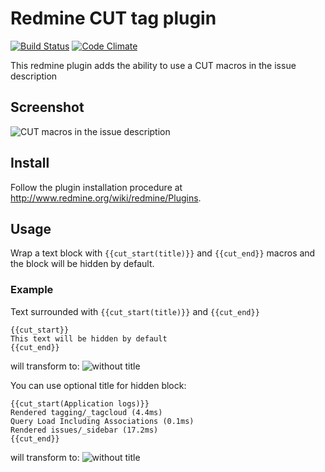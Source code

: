 # Redmine CUT tag plugin

[![Build Status](https://travis-ci.org/Undev/redmine_cut_tag.png)](https://travis-ci.org/Undev/redmine_cut_tag)
[![Code Climate](https://codeclimate.com/github/Undev/redmine_cut_tag.png)](https://codeclimate.com/github/Undev/redmine_cut_tag)

This redmine plugin adds the ability to use a CUT macros in the issue description

## Screenshot

![CUT macros in the issue description](https://github.com/Undev/redmine_cut_tag/raw/master/screenshot.png)

## Install

Follow the plugin installation procedure at http://www.redmine.org/wiki/redmine/Plugins.

## Usage

Wrap a text block with ``{{cut_start(title)}}`` and ``{{cut_end}}`` macros and the block will be hidden by default.

### Example

Text surrounded with ``{{cut_start(title)}}`` and ``{{cut_end}}``

    {{cut_start}}
    This text will be hidden by default
    {{cut_end}}

will transform to:
![without title](https://github.com/Undev/redmine_cut_tag/raw/master/screenshot_wo_title.png)


You can use optional title for hidden block:

    {{cut_start(Application logs)}}
    Rendered tagging/_tagcloud (4.4ms)
    Query Load Including Associations (0.1ms)
    Rendered issues/_sidebar (17.2ms)
    {{cut_end}}

will transform to:
![without title](https://github.com/Undev/redmine_cut_tag/raw/master/screenshot_with_title.png)


